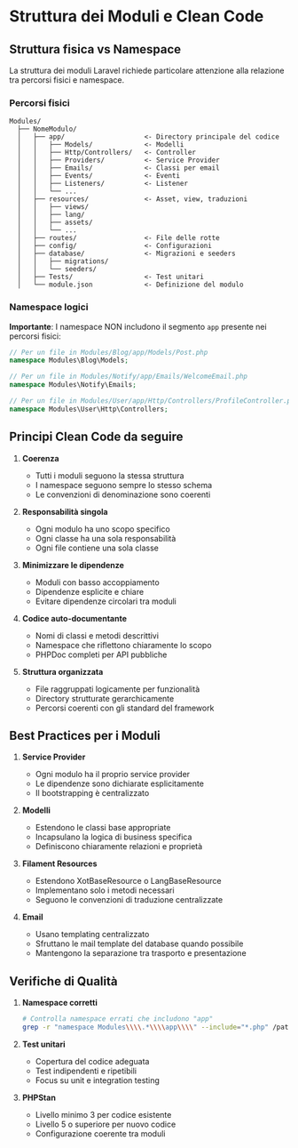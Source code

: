 # Struttura dei Moduli e Clean Code

## Struttura fisica vs Namespace

La struttura dei moduli Laravel richiede particolare attenzione alla relazione tra percorsi fisici e namespace.

### Percorsi fisici

```
Modules/
  ├── NomeModulo/
  │   ├── app/                    <- Directory principale del codice
  │   │   ├── Models/             <- Modelli
  │   │   ├── Http/Controllers/   <- Controller
  │   │   ├── Providers/          <- Service Provider
  │   │   ├── Emails/             <- Classi per email
  │   │   ├── Events/             <- Eventi
  │   │   ├── Listeners/          <- Listener
  │   │   └── ...
  │   ├── resources/              <- Asset, view, traduzioni
  │   │   ├── views/
  │   │   ├── lang/
  │   │   ├── assets/
  │   │   └── ...
  │   ├── routes/                 <- File delle rotte
  │   ├── config/                 <- Configurazioni
  │   ├── database/               <- Migrazioni e seeders
  │   │   ├── migrations/
  │   │   └── seeders/
  │   ├── Tests/                  <- Test unitari
  │   └── module.json             <- Definizione del modulo
```

### Namespace logici

**Importante**: I namespace NON includono il segmento `app` presente nei percorsi fisici:

```php
// Per un file in Modules/Blog/app/Models/Post.php
namespace Modules\Blog\Models;

// Per un file in Modules/Notify/app/Emails/WelcomeEmail.php
namespace Modules\Notify\Emails;

// Per un file in Modules/User/app/Http/Controllers/ProfileController.php
namespace Modules\User\Http\Controllers;
```

## Principi Clean Code da seguire

1. **Coerenza**
   - Tutti i moduli seguono la stessa struttura
   - I namespace seguono sempre lo stesso schema
   - Le convenzioni di denominazione sono coerenti

2. **Responsabilità singola**
   - Ogni modulo ha uno scopo specifico
   - Ogni classe ha una sola responsabilità 
   - Ogni file contiene una sola classe

3. **Minimizzare le dipendenze**
   - Moduli con basso accoppiamento
   - Dipendenze esplicite e chiare
   - Evitare dipendenze circolari tra moduli

4. **Codice auto-documentante**
   - Nomi di classi e metodi descrittivi
   - Namespace che riflettono chiaramente lo scopo
   - PHPDoc completi per API pubbliche

5. **Struttura organizzata**
   - File raggruppati logicamente per funzionalità
   - Directory strutturate gerarchicamente
   - Percorsi coerenti con gli standard del framework

## Best Practices per i Moduli

1. **Service Provider**
   - Ogni modulo ha il proprio service provider
   - Le dipendenze sono dichiarate esplicitamente
   - Il bootstrapping è centralizzato

2. **Modelli**
   - Estendono le classi base appropriate
   - Incapsulano la logica di business specifica
   - Definiscono chiaramente relazioni e proprietà

3. **Filament Resources**
   - Estendono XotBaseResource o LangBaseResource
   - Implementano solo i metodi necessari
   - Seguono le convenzioni di traduzione centralizzate

4. **Email**
   - Usano templating centralizzato
   - Sfruttano le mail template del database quando possibile
   - Mantengono la separazione tra trasporto e presentazione

## Verifiche di Qualità

1. **Namespace corretti**
   ```bash
   # Controlla namespace errati che includono "app"
   grep -r "namespace Modules\\\\.*\\\\app\\\\" --include="*.php" /path/to/modules
   ```

2. **Test unitari**
   - Copertura del codice adeguata
   - Test indipendenti e ripetibili
   - Focus su unit e integration testing

3. **PHPStan**
   - Livello minimo 3 per codice esistente
   - Livello 5 o superiore per nuovo codice
   - Configurazione coerente tra moduli
